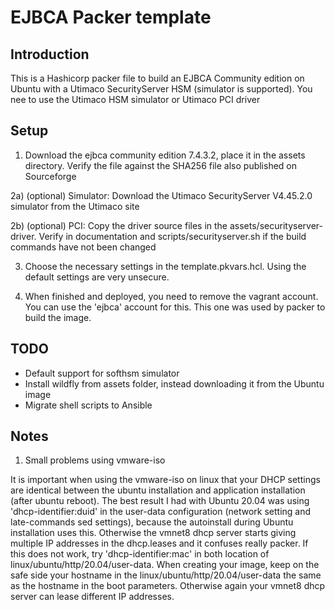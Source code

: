 EJBCA Packer template
=====================

Introduction
------------

This is a Hashicorp packer file to build an EJBCA Community edition on Ubuntu with a Utimaco SecurityServer HSM (simulator is supported).
You nee to use the Utimaco HSM simulator or Utimaco PCI driver

Setup
-----

1) Download the ejbca community edition 7.4.3.2, place it in the assets directory. Verify the file against the SHA256 file also published on Sourceforge

2a) (optional) Simulator: Download the Utimaco SecurityServer V4.45.2.0 simulator from the Utimaco site

2b) (optional) PCI: Copy the driver source files in the assets/securityserver-driver. Verify in documentation and scripts/securityserver.sh if the build commands have not been changed

3) Choose the necessary settings in the template.pkvars.hcl. Using the default settings are very unsecure.

4) When finished and deployed, you need to remove the vagrant account. You can use the 'ejbca' account for this. This one was used by packer to build the image.

TODO
----

- Default support for softhsm simulator
- Install wildfly from assets folder, instead downloading it from the Ubuntu image
- Migrate shell scripts to Ansible

Notes
-----

1) Small problems using vmware-iso

It is important when using the vmware-iso on linux that your DHCP settings are identical between the ubuntu installation and application installation (after ubuntu reboot). The best result I had with Ubuntu 20.04 was using 'dhcp-identifier:duid' in the user-data configuration (network setting and late-commands sed settings), because the autoinstall during Ubuntu installation uses this. Otherwise the vmnet8 dhcp server starts giving multiple IP addresses in the dhcp.leases and it confuses really packer.
If this does not work, try 'dhcp-identifier:mac' in both location of linux/ubuntu/http/20.04/user-data. When creating your image, keep on the safe side your hostname in the linux/ubuntu/http/20.04/user-data the same as the hostname in the boot parameters. Otherwise again your vmnet8 dhcp server can lease different IP addresses.

